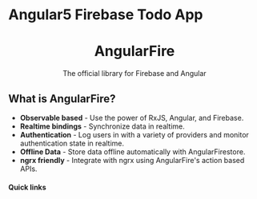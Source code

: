 # Angular5 Firebase Todo App

<p align="center">
  <h1 align="center">AngularFire</h1>
  <p align="center">The official library for Firebase and Angular</p>
</p>


## What is AngularFire?

- **Observable based** - Use the power of RxJS, Angular, and Firebase.
- **Realtime bindings** - Synchronize data in realtime.
- **Authentication** - Log users in with a variety of providers and monitor authentication state in realtime.
- **Offline Data** - Store data offline automatically with AngularFirestore.
- **ngrx friendly** - Integrate with ngrx using AngularFire's action based APIs.

#### Quick links
